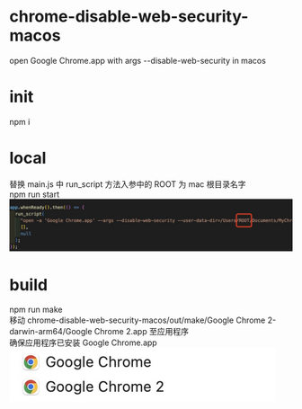 # chrome-disable-web-security-macos

open Google Chrome.app with args --disable-web-security in macos

# init

npm i

# local

替换 main.js 中 run_script 方法入参中的 ROOT 为 mac 根目录名字<br>
npm run start
![script](/assets/script.jpg)

# build

npm run make<br>
移动 chrome-disable-web-security-macos/out/make/Google Chrome 2-darwin-arm64/Google Chrome 2.app 至应用程序<br>
确保应用程序已安装 Google Chrome.app<br>
![name](/assets/name.jpg)
